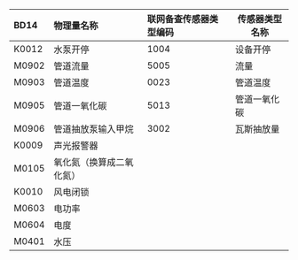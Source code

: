 | BD14      | 物理量名称        | 联网备查传感器类型编码 | 传感器类型名称 |
| :-------- | :----------- | :---------- | ------- |
| K0012     | 水泵开停         | 1004        | 设备开停    |
| M0902     | 管道流量         | 5005        | 流量      |
| M0903     | 管道温度         | 0023        | 管道温度    |
| M0905     | 管道一氧化碳       | 5013        | 管道一氧化碳  |
| M0906     | 管道抽放泵输入甲烷    | 3002        | 瓦斯抽放量   |
| K0009<br> | 声光报警器        |             |         |
| M0105     | 氧化氮（换算成二氧化氮） |             |         |
| K0010     | 风电闭锁         |             |         |
| M0603     | 电功率          |             |         |
| M0604     | 电度           |             |         |
| M0401     | 水压           |             |         |
